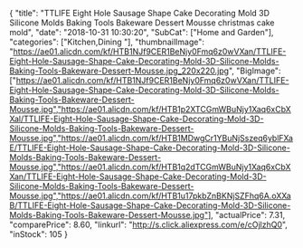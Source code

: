 {
	"title": "TTLIFE Eight Hole Sausage Shape Cake Decorating Mold 3D Silicone Molds Baking Tools Bakeware Dessert Mousse christmas cake mold",
	"date": "2018-10-31 10:30:20",
	"SubCat": ["Home and Garden"],
	"categories": ["Kitchen,Dining "],
	"thumbnailImage": "https://ae01.alicdn.com/kf/HTB1NJf9CER1BeNjy0Fmq6z0wVXan/TTLIFE-Eight-Hole-Sausage-Shape-Cake-Decorating-Mold-3D-Silicone-Molds-Baking-Tools-Bakeware-Dessert-Mousse.jpg_220x220.jpg",
	"BigImage": ["https://ae01.alicdn.com/kf/HTB1NJf9CER1BeNjy0Fmq6z0wVXan/TTLIFE-Eight-Hole-Sausage-Shape-Cake-Decorating-Mold-3D-Silicone-Molds-Baking-Tools-Bakeware-Dessert-Mousse.jpg","https://ae01.alicdn.com/kf/HTB1p2XTCGmWBuNjy1Xaq6xCbXXal/TTLIFE-Eight-Hole-Sausage-Shape-Cake-Decorating-Mold-3D-Silicone-Molds-Baking-Tools-Bakeware-Dessert-Mousse.jpg","https://ae01.alicdn.com/kf/HTB1MDwgCr1YBuNjSszeq6yblFXaE/TTLIFE-Eight-Hole-Sausage-Shape-Cake-Decorating-Mold-3D-Silicone-Molds-Baking-Tools-Bakeware-Dessert-Mousse.jpg","https://ae01.alicdn.com/kf/HTB1q2dTCGmWBuNjy1Xaq6xCbXXan/TTLIFE-Eight-Hole-Sausage-Shape-Cake-Decorating-Mold-3D-Silicone-Molds-Baking-Tools-Bakeware-Dessert-Mousse.jpg","https://ae01.alicdn.com/kf/HTB1u17pkbZnBKNjSZFhq6A.oXXaB/TTLIFE-Eight-Hole-Sausage-Shape-Cake-Decorating-Mold-3D-Silicone-Molds-Baking-Tools-Bakeware-Dessert-Mousse.jpg"],
	"actualPrice": 7.31,
	"comparePrice": 8.60,
	"linkurl": "http://s.click.aliexpress.com/e/cOjlzhQ0",
	"inStock": 105
}
